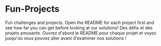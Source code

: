# Fun-Projects
Fun challenges and projects. Open the README for each project first and see how far you can get before looking at our solutions! Des défis et des projets amusants. Ouvrez d'abord le README pour chaque projet et voyez jusqu'où vous pouvez aller avant d'examiner nos solutions !
